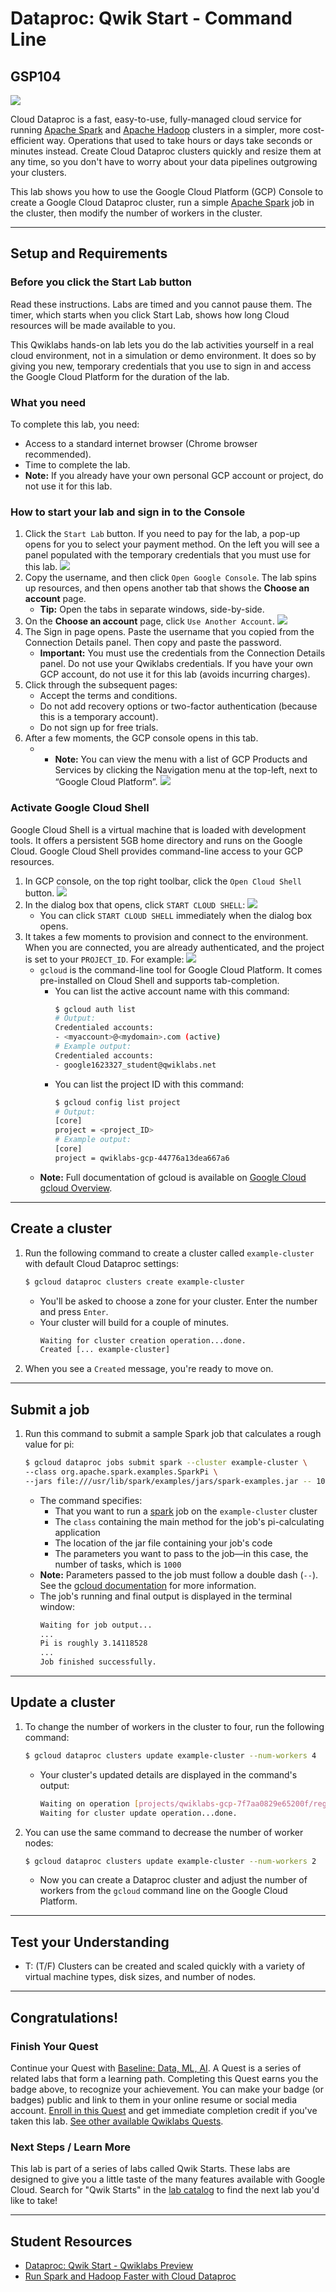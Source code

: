 # Dataproc: Qwik Start - Command Line

## GSP104

![](../../../res/img/selfplacedlabs.png)

Cloud Dataproc is a fast, easy-to-use, fully-managed cloud service for running [Apache Spark](http://spark.apache.org/) and [Apache Hadoop](http://hadoop.apache.org/) clusters in a simpler, more cost-efficient way. Operations that used to take hours or days take seconds or minutes instead. Create Cloud Dataproc clusters quickly and resize them at any time, so you don't have to worry about your data pipelines outgrowing your clusters.

This lab shows you how to use the Google Cloud Platform (GCP) Console to create a Google Cloud Dataproc cluster, run a simple [Apache Spark](http://spark.apache.org/) job in the cluster, then modify the number of workers in the cluster.

---
## Setup and Requirements

### Before you click the Start Lab button

Read these instructions. Labs are timed and you cannot pause them. The timer, which starts when you click Start Lab, shows how long Cloud resources will be made available to you.

This Qwiklabs hands-on lab lets you do the lab activities yourself in a real cloud environment, not in a simulation or demo environment. It does so by giving you new, temporary credentials that you use to sign in and access the Google Cloud Platform for the duration of the lab.

### What you need

To complete this lab, you need:

* Access to a standard internet browser (Chrome browser recommended).
* Time to complete the lab.
* **Note:** If you already have your own personal GCP account or project, do not use it for this lab.

### How to start your lab and sign in to the Console

1. Click the `Start Lab` button. If you need to pay for the lab, a pop-up opens for you to select your payment method. On the left you will see a panel populated with the temporary credentials that you must use for this lab.
    ![](../../../res/img/Setup/Setup-1.png)
2. Copy the username, and then click `Open Google Console`. The lab spins up resources, and then opens another tab that shows the **Choose an account** page.
    * **Tip:** Open the tabs in separate windows, side-by-side.
3. On the **Choose an account** page, click `Use Another Account`.
    ![](../../../res/img/Setup/Setup-2.png)
4. The Sign in page opens. Paste the username that you copied from the Connection Details panel. Then copy and paste the password.
    * **Important:** You must use the credentials from the Connection Details panel. Do not use your Qwiklabs credentials. If you have your own GCP account, do not use it for this lab (avoids incurring charges).
5. Click through the subsequent pages:
    * Accept the terms and conditions.
    * Do not add recovery options or two-factor authentication (because this is a temporary account).
    * Do not sign up for free trials.
6. After a few moments, the GCP console opens in this tab.
    * * **Note:** You can view the menu with a list of GCP Products and Services by clicking the Navigation menu at the top-left, next to “Google Cloud Platform”.
    ![](../../../res/img/Setup/Setup-3.png)

### Activate Google Cloud Shell

Google Cloud Shell is a virtual machine that is loaded with development tools. It offers a persistent 5GB home directory and runs on the Google Cloud. Google Cloud Shell provides command-line access to your GCP resources.

1. In GCP console, on the top right toolbar, click the `Open Cloud Shell` button.
    ![](../../../res/img/Setup/Setup-4.png)
2. In the dialog box that opens, click `START CLOUD SHELL`:
    ![](../../../res/img/Setup/Setup-5.png)
    * You can click `START CLOUD SHELL` immediately when the dialog box opens.
3. It takes a few moments to provision and connect to the environment. When you are connected, you are already authenticated, and the project is set to your `PROJECT_ID`. For example:
    ![](../../../res/img/Setup/Setup-6.png)
    * `gcloud` is the command-line tool for Google Cloud Platform. It comes pre-installed on Cloud Shell and supports tab-completion.
        * You can list the active account name with this command:
            ```bash
            $ gcloud auth list
            # Output:
            Credentialed accounts:
            - <myaccount>@<mydomain>.com (active)
            # Example output:
            Credentialed accounts:
            - google1623327_student@qwiklabs.net
            ```
        * You can list the project ID with this command:
            ```bash
            $ gcloud config list project
            # Output:
            [core]
            project = <project_ID>
            # Example output:
            [core]
            project = qwiklabs-gcp-44776a13dea667a6
            ```
    * **Note:** Full documentation of gcloud is available on [Google Cloud gcloud Overview](https://cloud.google.com/sdk/gcloud).

---
## Create a cluster

1. Run the following command to create a cluster called `example-cluster` with default Cloud Dataproc settings:
    ```bash
    $ gcloud dataproc clusters create example-cluster
    ```
    * You'll be asked to choose a zone for your cluster. Enter the number and press `Enter`.
    * Your cluster will build for a couple of minutes.
        ```bash
        Waiting for cluster creation operation...done.
        Created [... example-cluster]
        ```
2. When you see a `Created` message, you're ready to move on.

---
## Submit a job

1. Run this command to submit a sample Spark job that calculates a rough value for pi:
    ```bash
    $ gcloud dataproc jobs submit spark --cluster example-cluster \
    --class org.apache.spark.examples.SparkPi \
    --jars file:///usr/lib/spark/examples/jars/spark-examples.jar -- 1000
    ```
    * The command specifies:
        * That you want to run a [spark](https://cloud.google.com/sdk/gcloud/reference/dataproc/jobs/submit/spark) job on the `example-cluster` cluster
        * The `class` containing the main method for the job's pi-calculating application
        * The location of the jar file containing your job's code
        * The parameters you want to pass to the job—in this case, the number of tasks, which is `1000`
    * **Note:** Parameters passed to the job must follow a double dash (`--`). See the [gcloud documentation](https://cloud.google.com/sdk/gcloud/reference/dataproc/jobs/submit/spark) for more information.
    * The job's running and final output is displayed in the terminal window:
        ```bash
        Waiting for job output...
        ...
        Pi is roughly 3.14118528
        ...
        Job finished successfully.
        ```

---
## Update a cluster

1. To change the number of workers in the cluster to four, run the following command:
    ```bash
    $ gcloud dataproc clusters update example-cluster --num-workers 4
    ```
    * Your cluster's updated details are displayed in the command's output:
        ```bash
        Waiting on operation [projects/qwiklabs-gcp-7f7aa0829e65200f/regions/global/operations/b86892cc-e71d-4e7b-aa5e-6030c945ea67].
        Waiting for cluster update operation...done.
        ```
2. You can use the same command to decrease the number of worker nodes:
    ```bash
    $ gcloud dataproc clusters update example-cluster --num-workers 2
    ```
    * Now you can create a Dataproc cluster and adjust the number of workers from the `gcloud` command line on the Google Cloud Platform.

---
## Test your Understanding

* T: (T/F) Clusters can be created and scaled quickly with a variety of virtual machine types, disk sizes, and number of nodes.

---
## Congratulations!

### Finish Your Quest

Continue your Quest with [Baseline: Data, ML, AI](https://google.qwiklabs.com/quests/34). A Quest is a series of related labs that form a learning path. Completing this Quest earns you the badge above, to recognize your achievement. You can make your badge (or badges) public and link to them in your online resume or social media account. [Enroll in this Quest](https://google.qwiklabs.com/learning_paths/34/enroll) and get immediate completion credit if you've taken this lab. [See other available Qwiklabs Quests](http://google.qwiklabs.com/catalog).

### Next Steps / Learn More

This lab is part of a series of labs called Qwik Starts. These labs are designed to give you a little taste of the many features available with Google Cloud. Search for "Qwik Starts" in the [lab catalog](https://google.qwiklabs.com/catalog) to find the next lab you'd like to take!

---
## Student Resources

* [Dataproc: Qwik Start - Qwiklabs Preview](https://youtu.be/UOX9G6ArJRc)
* [Run Spark and Hadoop Faster with Cloud Dataproc](https://youtu.be/h1LvACJWjKc)
